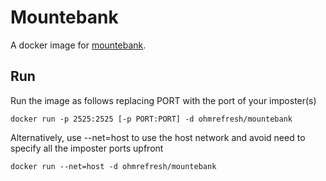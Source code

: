 # Mountebank

A docker image for [mountebank](http://www.mbtest.org/).

## Run

Run the image as follows replacing PORT with the port of your imposter(s)

	docker run -p 2525:2525 [-p PORT:PORT] -d ohmrefresh/mountebank

Alternatively, use --net=host to use the host network and avoid need to specify all the imposter ports upfront

    docker run --net=host -d ohmrefresh/mountebank

